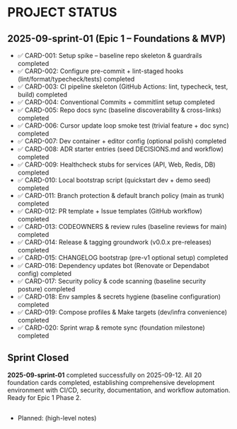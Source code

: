 # PROJECT STATUS

## 2025-09-sprint-01 (Epic 1 – Foundations & MVP)

- ✅ CARD-001: Setup spike – baseline repo skeleton & guardrails completed
- ✅ CARD-002: Configure pre-commit + lint-staged hooks (lint/format/typecheck/tests) completed
- ✅ CARD-003: CI pipeline skeleton (GitHub Actions: lint, typecheck, test, build) completed
- ✅ CARD-004: Conventional Commits + commitlint setup completed
- ✅ CARD-005: Repo docs sync (baseline discoverability & cross-links) completed
- ✅ CARD-006: Cursor update loop smoke test (trivial feature + doc sync) completed
- ✅ CARD-007: Dev container + editor config (optional polish) completed
- ✅ CARD-008: ADR starter entries (seed DECISIONS.md and workflow) completed
- ✅ CARD-009: Healthcheck stubs for services (API, Web, Redis, DB) completed
- ✅ CARD-010: Local bootstrap script (quickstart dev + demo seed) completed
- ✅ CARD-011: Branch protection & default branch policy (main as trunk) completed
- ✅ CARD-012: PR template + Issue templates (GitHub workflow) completed
- ✅ CARD-013: CODEOWNERS & review rules (baseline reviews for main) completed
- ✅ CARD-014: Release & tagging groundwork (v0.0.x pre-releases) completed
- ✅ CARD-015: CHANGELOG bootstrap (pre-v1 optional setup) completed
- ✅ CARD-016: Dependency updates bot (Renovate or Dependabot config) completed
- ✅ CARD-017: Security policy & code scanning (baseline security posture) completed
- ✅ CARD-018: Env samples & secrets hygiene (baseline configuration) completed
- ✅ CARD-019: Compose profiles & Make targets (dev/infra convenience) completed
- ✅ CARD-020: Sprint wrap & remote sync (foundation milestone) completed

## Sprint Closed

**2025-09-sprint-01** completed successfully on 2025-09-12. All 20 foundation cards completed, establishing comprehensive development environment with CI/CD, security, documentation, and workflow automation. Ready for Epic 1 Phase 2.

## <Future Sprint Placeholder>

- Planned: (high-level notes)
